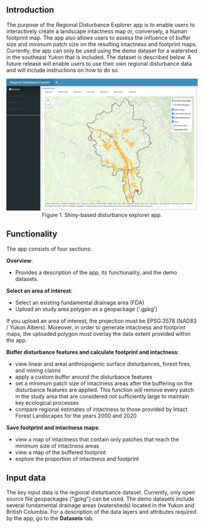 ## Introduction

The purpose of the Regional Disturbance Explorer app is to enable users to interactively create a landscape intactness map or, conversely, a human footprint map. The app also allows users to assess the influence of buffer size and minimum patch size on the resulting intactness and footprint maps. Currently, the app can only be used using the demo dataset for a watershed in the southeast Yukon that is included. The dataset is described below. A future release will enable users to use their own regional disturbance data and will include instructions on how to do so. 

<center>
  <img src="pics/app.jpg" width="600">
    <br>
    Figure 1. Shiny-based disturbance explorer app.
  </center>
    
## Functionality
    
The app consists of four sections:
    
**Overview**:
    
- Provides a description of the app, its functionality, and the demo datasets.
  
**Select an area of interest**:
    
  - Select an existing fundamental drainage area (FDA)
  - Upload an study area polygon as a geopackage ('.gpkg')
  
If you upload an area of interest, the projection must be EPSG:3578 (NAD83 / Yukon Albers). Moreover, in order to generate intactness and footprint maps, the uploaded polygon must overlay the data extent provided within the app.
  
**Buffer disturbance features and calculate footprint and intactness**:
    
  - view linear and areal anthropogenic surface disturbances, forest fires, and mining claims 
  - apply a custom buffer around the disturbance features
  - set a minimum patch size of intactness areas after the buffering on the disturbance features are applied. This function will remove every patch in the study area that are considered not sufficiently large to maintain key ecological processes
  - compare regional estimates of intactness to those provided by Intact Forest Landscapes for the years 2000 and 2020
  
**Save footprint and intactness maps**:
    
  - view a map of intactness that contain only patches that reach the minimum size of intactness areas
  - view a map of the buffered footprint 
  - explore the proportion of intactness and footprint
  
## Input data
  
The key input data is the regional disturbance dataset. Currently, only open source file geopackages ("gpkg") can be used. The demo datasets include several fundamental drainage areas (watersheds) located in the Yukon and British Columbia. For a description of the data layers and attributes required by the app, go to the **Datasets** tab.  

